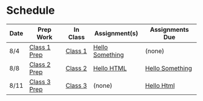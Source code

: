 # Schedule

Date | Prep Work | In Class | Assignment(s) | Assignments Due
-----|-----------|----------|-------------|-----------------
8/4 | [Class 1 Prep]() | [Class 1]() | [Hello Something]() | (none)
8/8 | [Class 2 Prep]() | [Class 2]() | [Hello HTML]() | [Hello Something]()
8/11 | [Class 3 Prep]() | [Class 3]() | (none) | [Hello Html]()
